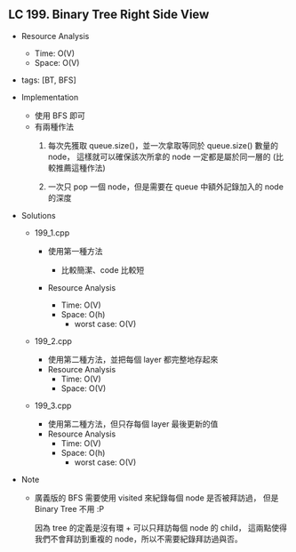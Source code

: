 ## LC 199. Binary Tree Right Side View
- Resource Analysis
    - Time: O(V)
    - Space: O(V)

- tags: [BT, BFS]

- Implementation
    - 使用 BFS 即可
    - 有兩種作法
        1.  每次先獲取 queue.size()，並一次拿取等同於 queue.size() 數量的 node，
            這樣就可以確保該次所拿的 node 一定都是屬於同一層的 
            (比較推薦這種作法)

        2.  一次只 pop 一個 node，但是需要在 queue 中額外記錄加入的 node 的深度
    
- Solutions
    - 199_1.cpp 
        - 使用第一種方法
            - 比較簡潔、code 比較短 

        - Resource Analysis
            - Time: O(V)
            - Space: O(h)
                - worst case: O(V)

    - 199_2.cpp
        - 使用第二種方法，並把每個 layer 都完整地存起來
        - Resource Analysis
            - Time: O(V)
            - Space: O(V)
    
    - 199_3.cpp
        - 使用第二種方法，但只存每個 layer 最後更新的值
        - Resource Analysis
            - Time: O(V)
            - Space: O(h)
                - worst case: O(V)

- Note
    - 廣義版的 BFS 需要使用 visited 來紀錄每個 node 是否被拜訪過，
      但是 Binary Tree 不用 :P

      因為 tree 的定義是沒有環 + 可以只拜訪每個 node 的 child，
      這兩點使得我們不會拜訪到重複的 node，所以不需要紀錄拜訪過與否。 
